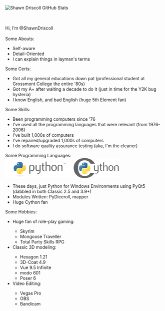 
![Shawn Driscoll GitHub Stats](https://github-readme-stats.vercel.app/api?username=ShawnDriscoll&show_icons=true&title_color=fff&icon_color=79ff97&text_color=9f9f9f&bg_color=151515&theme=dark)

<br><br>
Hi, I’m @ShawnDriscoll<br><br>
Some Abouts:
<ul>
    <li>Self-aware</li>
    <li>Detail-Oriented</li>
    <li>I can explain things in layman's terms</li>
</ul>
Some Certs:
<ul>
    <li>Got all my general educations down pat (professional student at Grossmont College the entire '80s)</li>
    <li>Got my A+ after waiting a decade to do it (just in time for the Y2K bug hysteria)</li>
    <li>I know English, and bad English (huge 5th Element fan)</li>
</ul>
Some Skills:
<ul>
    <li>Been programming computers since '76</li>
    <li>I've used all the programming languages that were relevant (from 1976-2006)</li>
    <li>I've built 1,000s of computers</li>
    <li>I've repaired/upgraded 1,000s of computers</li>
    <li>I do software quality assurance testing (aka, I'm the cleaner)</li>
</ul>
Some Programming Languages:<br>
<a href="https://www.python.org"><img src="images/python-logo.png" alt="Python"></a>
<a href="https://cython.org"><img src="images/cythonlogo.png" alt="Cython"></a>
<ul>
    <li>These days, just Python for Windows Environments using PyQt5 (dabbled in both Classic 2.5 and 3.9+)</li>
    <li>Modules Written: PyDiceroll, mapper</li>
    <li>Huge Cython fan</li>
</ul>
Some Hobbies:
<ul>
    <li>Huge fan of role-play gaming:</li>
    <ul>
        <li>Skyrim</li>
        <li>Mongoose Traveller</li>
        <li>Total Party Skills RPG</li>
    </ul>
    <li>Classic 3D modeling:</li>
    <ul>
        <li>Hexagon 1.21</li>
        <li>3D-Coat 4.9</li>
        <li>Vue 9.5 Infinite</li>
        <li>modo 601</li>
        <li>Poser 6</li>
    </ul>
    <li>Video Editing:</li>
    <ul>
        <li>Vegas Pro</li>
        <li>OBS</li>
        <li>Bandicam</li>
    </ul>
</ul>
